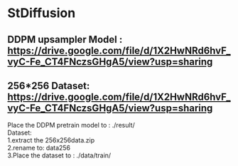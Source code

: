 # StDiffusion

DDPM upsampler Model : https://drive.google.com/file/d/1X2HwNRd6hvF_vyC-Fe_CT4FNczsGHgA5/view?usp=sharing
---------------------------------------------------------------------------------------------------------
256*256 Dataset: https://drive.google.com/file/d/1X2HwNRd6hvF_vyC-Fe_CT4FNczsGHgA5/view?usp=sharing
---------------------------------------------------------------------------------------------------------


Place the DDPM pretrain model to : ./result/  
Dataset:  
1.extract the 256x256data.zip   
2.rename to: data256  
3.Place the dataset to : ./data/train/  
